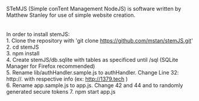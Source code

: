STeMJS (Simple conTent Management NodeJS) is software written by Matthew Stanley for use of simple website creation. <br />
<br /> <br />
In order to install stemJS: <br />
	1. Clone the repository with 'git clone https://github.com/mstan/stemJS.git'  <br />
	2. cd stemJS  <br />
	3. npm install  <br />
	4. Create stemJS/db.sqlite with tables as specificed until /sql (SQLite Manager for Firefox recommended)  <br />
	5. Rename lib/authHandler.sample.js to authHandler. Change Line 32: http://<YOURWEBSITE>.<EXT> with respective info (ex: http://1379.tech ) <br />
	6. Rename app.sample.js to app.js. Change 42 and 44 <TOKEN A> and <TOKEN B> to randomly generated secure tokens
	7. npm start app.js  

